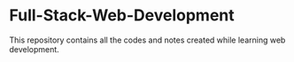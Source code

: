 # Full-Stack-Web-Development
This repository contains all the codes and notes created while learning web development.
